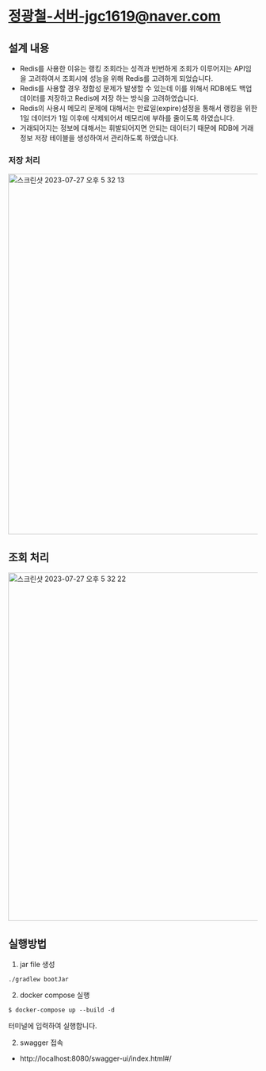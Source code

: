 # 정광철-서버-jgc1619@naver.com

## 설계 내용
- Redis를 사용한 이유는 랭킹 조회라는 성격과 빈번하게 조회가 이루어지는 API임을 고려하여서 조회시에 
성능을 위해 Redis를 고려하게 되었습니다. 
- Redis를 사용할 경우 정합성 문제가 발생할 수 있는데 이를 위해서 RDB에도 백업 데이터를 저장하고 Redis에 저장
하는 방식을 고려하였습니다.
- Redis의 사용시 메모리 문제에 대해서는 만료일(expire)설정을 통해서 랭킹을 위한 1일 데이터가 1일 이후에 삭제되어서
메모리에 부하를 줄이도록 하였습니다.
- 거래되어지는 정보에 대해서는 휘발되어지면 안되는 데이터기 때문에 RDB에 거래정보 저장 테이블을 생성하여서 관리하도록 하였습니다.
### 저장 처리
<img width="728" alt="스크린샷 2023-07-27 오후 5 32 13" src="https://github.com/kakaopayseccoding-server/202307-jgc1619-naver.com/assets/37210747/79074652-424c-4a8c-a684-0d45bdc847bc">



## 조회 처리
<img width="703" alt="스크린샷 2023-07-27 오후 5 32 22" src="https://github.com/kakaopayseccoding-server/202307-jgc1619-naver.com/assets/37210747/79bc3afc-5f5f-43f6-aa5a-4a2aa992fc5d">

## 실행방법
1. jar file 생성
```
./gradlew bootJar
```
2. docker compose 실행
```
$ docker-compose up --build -d 
```
터미널에 입력하여 실행합니다.

2. swagger 접속
- http://localhost:8080/swagger-ui/index.html#/

